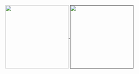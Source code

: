 <a href="https://github.com/Joonas45/Joonas45">
  <img align="center" height=200 src="https://readme-stats-git-main-joonas45s-projects.vercel.app/api?username=Joonas45&show_icons=true&theme=monokai" />
</a>

<a href="">
  <img align="center" height=200 src="https://readme-stats-git-main-joonas45s-projects.vercel.app/api/top-langs?username=Joonas45&theme=monokai&layout=compact" />
</a>

<!--<img align="left" src="https://readme-stats-git-main-joonas45s-projects.vercel.app/api/wakatime?username=Joonas45&theme=monokai&layout=compact" />-->


